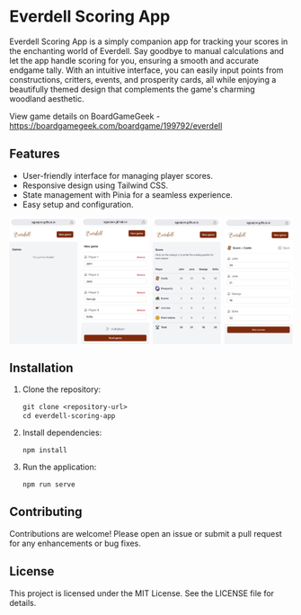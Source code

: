 # Everdell Scoring App

Everdell Scoring App is a simply companion app for tracking your scores in the enchanting world of Everdell. Say goodbye to manual calculations and let the app handle scoring for you, ensuring a smooth and accurate endgame tally. With an intuitive interface, you can easily input points from constructions, critters, events, and prosperity cards, all while enjoying a beautifully themed design that complements the game's charming woodland aesthetic.

View game details on BoardGameGeek - https://boardgamegeek.com/boardgame/199792/everdell

## Features

- User-friendly interface for managing player scores.
- Responsive design using Tailwind CSS.
- State management with Pinia for a seamless experience.
- Easy setup and configuration.

<div style="display: flex; justify-content: space-between;">
    <img src="./screenshots/screenshot-01.jpg" alt="Main view" width="24%" />
    <img src="./screenshots/screenshot-02.jpg" alt="New game" width="24%" />
    <img src="./screenshots/screenshot-03.jpg" alt="Game details" width="24%" />
    <img src="./screenshots/screenshot-04.jpg" alt="Score category" width="24%" />
</div>

## Installation

1. Clone the repository:
   ```
   git clone <repository-url>
   cd everdell-scoring-app
   ```

2. Install dependencies:
   ```
   npm install
   ```

3. Run the application:
   ```
   npm run serve
   ```

## Contributing

Contributions are welcome! Please open an issue or submit a pull request for any enhancements or bug fixes.

## License

This project is licensed under the MIT License. See the LICENSE file for details.